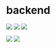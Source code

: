 # backend

<!-- Badge -->

![](https://img.shields.io/github/contributors/RT-PCR/backend)
![](https://img.shields.io/github/commit-activity/m/RT-PCR/backend)
![](https://img.shields.io/github/last-commit/RT-PCR/backend)

![](https://img.shields.io/website?url=https%3A%2F%2Fsoumyajitnandi.000webhostapp.com%2F)
![](https://img.shields.io/website?label=backend%20api&url=https%3A%2F%2Fgcettbiaans22.herokuapp.com%2Fapi%2Fdocs)
<!-- ![Tests](https://github.com/GCETT-Berhampore/CollegeConnect-Backend/workflows/Tests/badge.svg) -->


<!-- /Badge -->

